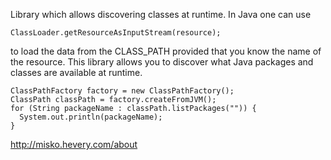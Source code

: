 Library which allows discovering classes at runtime. In Java one can use

```
ClassLoader.getResourceAsInputStream(resource);
```

to load the data from the CLASS\_PATH provided that you know the name of the resource. This library allows you to discover what Java packages and classes are available at runtime.

```
ClassPathFactory factory = new ClassPathFactory();
ClassPath classPath = factory.createFromJVM();
for (String packageName : classPath.listPackages("")) {
  System.out.println(packageName);
}
```

http://misko.hevery.com/about